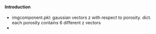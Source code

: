 #### Introduction

* imgcomponent.pkl: gaussian vectors z with respect to porosity. dict. each porosity contains 6 different z vectors
* 